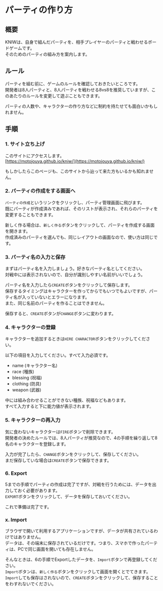 
# パーティの作り方

## 概要
KNIWは、自身で組んだパーティを、相手プレイヤーのパーティと戦わせるボードゲームです。  
そのためのパーティの組み方を案内します。  

## ルール
パーティを組む前に、ゲームのルールを確認しておきたいところです。  
開発者は8人パーティと、8人パーティを戦わせる8vs8を推奨していますが、このあたりのルールを変更して遊ぶこともできます。  

パーティの人数や、キャラクターの作り方などに制約を持たせても面白いかもしれません。  

## 手順

### 1. サイト立ち上げ
このサイトにアクセスします。  
[https://motojouya.github.io/kniw/](https://motojouya.github.io/kniw/)  

もしかしたらこのページも、このサイトから辿って来た方もいるかも知れません。  

### 2. パーティの作成をする画面へ
`パーティの作成`というリンクをクリックし、パーティ管理画面に飛びます。  
既にパーティが作成済みであれば、そのリストが表示され、それらのパーティを変更することもできます。  

新しく作る場合は、`新しく作る`ボタンをクリックして、パーティを作成する画面を開きます。  
作成済みのパーティを選んでも、同じレイアウトの画面なので、使い方は同じです。  

### 3. パーティ名の入力と保存
まずはパーティ名を入力しましょう。好きなパーティ名としてください。  
対戦中には表示されないので、自分が識別しやすい名前がいいでしょう。  

パーティ名を入力したら`CREATE`ボタンをクリックして保存します。  
保存するタイミングはキャラクターを作ってからでもいつでもよいですが、パーティ名が入っていないとエラーになります。  
また、同じ名前のパーティを作ることはできません。  

保存すると、`CREATE`ボタンが`CHANGE`ボタンに変わります。  

### 4. キャラクターの登録
キャラクターを追加するときは`HIRE CHARACTOR`ボタンをクリックしてください。  

以下の項目を入力してください。すべて入力必須です。  
- name (キャラクター名)  
- race (種族)
- blessing (祝福)
- clothing (防具)
- weapon (武器)

中には組み合わせることができない種族、祝福などもあります。  
すべて入力すると下に能力値が表示されます。  

### 5. キャラクターの再入力
気に食わないキャラクターは`FIRE`ボタンで削除できます。  
開発者の決めたルールでは、8人パーティが推奨なので、4の手順を繰り返して8名のキャラクターを登録します。  

入力が完了したら、`CHANGE`ボタンをクリックして、保存してください。  
まだ保存していな場合は`CREATE`ボタンで保存できます。  

### 6. Export
5までの手順でパーティの作成は完了ですが、対戦を行うためには、データを出力しておく必要があります。  
`EXPORT`ボタンをクリックして、データを保存しておいてください。  

これで準備は完了です。  

### x. Import
ブラウザで開いて利用するアプリケーションですが、データが共有されているわけではありません。  
データは、その端末に保存されているだけです。つまり、スマホで作ったパーティは、PCで同じ画面を開いても存在しません。  

そんなときは、6の手順でExportしたデータを、`Import`ボタンで再登録してください。  
`Import`ボタンは、`新しく作る`ボタンをクリックして画面を開くとでてきます。  
`Import`しても保存はされないので、`CREATE`ボタンをクリックして、保存することをわすれないでください。  


